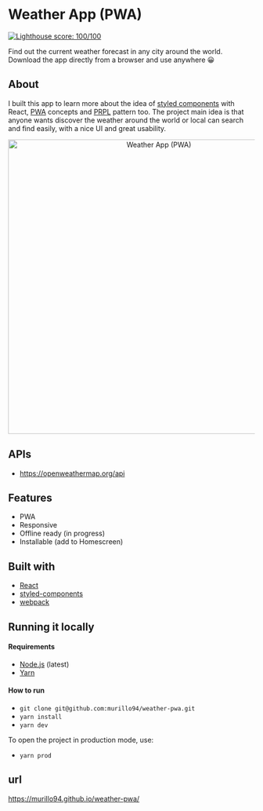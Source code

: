 # Weather App (PWA)

[![Lighthouse score: 100/100](https://lighthouse-badge.appspot.com/?score=100)](https://github.com/murillo94/weather-pwa)

Find out the current weather forecast in any city around the world. Download the app directly from a browser and use anywhere 😀

## About

I built this app to learn more about the idea of [styled components](https://github.com/styled-components/styled-components) with React, [PWA](https://developers.google.com/web/progressive-web-apps/) concepts and [PRPL](https://developers.google.com/web/fundamentals/performance/prpl-pattern/) pattern too.
The project main idea is that anyone wants discover the weather around the world or local can search and find easily, with a nice UI and great usability.

<p align="center">
  <img alt="Weather App (PWA)" src="./resources/demo.png" width="600" />
</p>

## APIs

- https://openweathermap.org/api

## Features

- PWA
- Responsive
- Offline ready (in progress)
- Installable (add to Homescreen)

## Built with

- [React](https://github.com/facebook/react)
- [styled-components](https://github.com/styled-components)
- [webpack](https://github.com/webpack/webpack)

## Running it locally

#### Requirements

- [Node.js](https://nodejs.org/) (latest)
- [Yarn](https://yarnpkg.com/)

#### How to run

- `git clone git@github.com:murillo94/weather-pwa.git`
- `yarn install`
- `yarn dev`

To open the project in production mode, use:

- `yarn prod`

## url

https://murillo94.github.io/weather-pwa/
